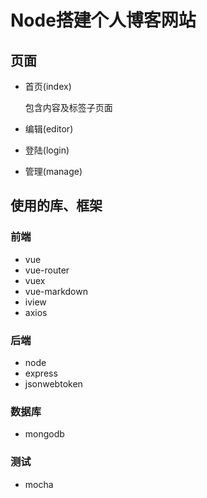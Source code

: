 # Node搭建个人博客网站
## 页面
* 首页(index)

  包含内容及标签子页面
  
* 编辑(editor)
* 登陆(login)
* 管理(manage)

## 使用的库、框架
### 前端
* vue
* vue-router
* vuex
* vue-markdown
* iview
* axios

### 后端
* node
* express
* jsonwebtoken

### 数据库
* mongodb

### 测试
* mocha
